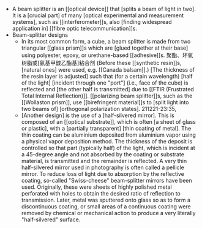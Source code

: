 - A beam splitter is an [[optical device]] that [splits a beam of light in two]. It is a [crucial part] of many [optical experimental and measurement systems], such as [[interferometer]]s, also [finding widespread application in] [[fibre optic telecommunication]]s.
- Beam-splitter designs
    - In its most common form, a cube, a beam splitter is made from two triangular [[glass prism]]s which are [glued together at their base] using polyester, epoxy, or urethane-based [[adhesive]]s. 聚酯、环氧树脂或[氨基甲酸乙酯基]粘合剂 (Before these [[synthetic resin]]s, [natural ones] were used, e.g. [[Canada balsam]].) [The thickness of the resin layer is adjusted] such that (for a certain wavelength) [half of the light] [incident through one "port"] (i.e., face of the cube) is reflected and [the other half is transmitted] due to [[FTIR (Frustrated Total Internal Reflection)]]. [[polarizing beam splitter]]s, such as the [[Wollaston prism]], use [[birefringent material]]s to [split light into two beams of] [orthogonal polarization states].
211221-23:35, 
    - [Another design] is the use of a [half-silvered mirror]. This is composed of an [[optical substrate]], which is often [a sheet of glass or plastic], with a [partially transparent] [thin coating of metal]. The thin coating can be aluminium deposited from aluminium vapor using a physical vapor deposition method. The thickness of the deposit is controlled so that part (typically half) of the light, which is incident at a 45-degree angle and not absorbed by the coating or substrate material, is transmitted and the remainder is reflected. A very thin half-silvered mirror used in photography is often called a pellicle mirror. To reduce loss of light due to absorption by the reflective coating, so-called "Swiss-cheese" beam-splitter mirrors have been used. Originally, these were sheets of highly polished metal perforated with holes to obtain the desired ratio of reflection to transmission. Later, metal was sputtered onto glass so as to form a discontinuous coating, or small areas of a continuous coating were removed by chemical or mechanical action to produce a very literally "half-silvered" surface.
